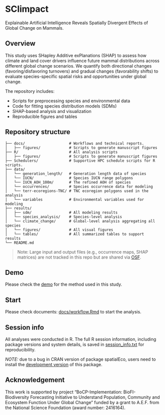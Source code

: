 # SClimpact

Explainable Artificial Intelligence Reveals Spatially Divergent Effects of Global Change on Mammals.

## Overview

This study uses SHapley Additive exPlanations (SHAP) to assess how climate and land cover drivers influence future mammal distributions across different global change scenarios. We quantify both directional changes (favoring/disfavoring turnovers) and gradual changes (favorability shifts) to evaluate species-specific spatial risks and opportunities under global change.

The repository includes:

- Scripts for preprocessing species and environmental data
- Code for fitting species distribution models (SDMs)
- SHAP-based analysis and visualization
- Reproducible figures and tables

## Repository structure

```text
├── docs/                    # Workflows and technical reports.
│   ├── figures/             # Scripts to generate manuscript figures
├── R/                       # All analysis scripts
│   ├── figures/             # Scripts to generate manuscript figures
├── Schedulers/              # Supportive HPC schedule scripts for R scripts.
├── data/
│   └── generation_length/   # Generation length data of species
│   └── IUCN/                # Species IUCN range polygons
│   └── IUCN_AOH_100m/       # The refined AOH of species
│   └── occurrences/         # Species occurrence data for modeling
│   └── terr-ecoregions-TNC/ # TNC ecoregion polygons used in the analysis
│   └── variables            # Environmental variables used for modeling
├── results/
│   ├── sdm/                 # All modeling results
│   └── species_analysis/    # Species-level analysis
│   └── climate_change/      # Global-level analysis aggregating all species
│   └── figures/             # All visual figures
│   └── tables/              # All summarized tables to support results
└── README.md
```

>Note: Large input and output files (e.g., occurrence maps, SHAP matrices) are not tracked in this repo but are shared via [OSF](https://doi.org/10.17605/OSF.IO/7MDJR).

## Demo

Please check the [demo](demo/demo.Rmd) for the method used in this study.

## Start

Please check documents: [docs/workflow.Rmd](docs/workflow.Rmd) to start the analysis.

## Session info

All analyses were conducted in R. The full R session information, including package versions and system details, is saved in [session_info.txt](session_info.txt) for reproducibility.

*NOTE:* due to a bug in CRAN version of package spatialEco, users need to install the [development version](https://github.com/jeffreyevans/spatialEco) of this package.

## Acknowledgement

This work is supported by project “BoCP-Implementation: BioFI- Biodiversity Forecasting Initiative to Understand Population, Community and Ecosystem Function Under Global Change” funded by a grant to A.E.F. from the National Science Foundation (award number: 2416164).

